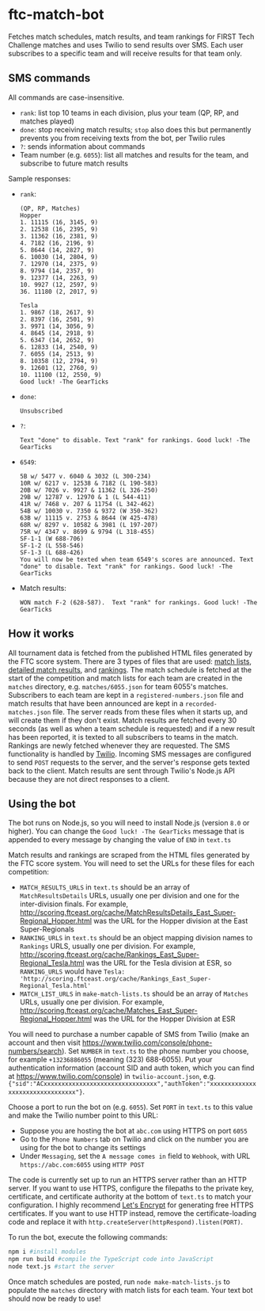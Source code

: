 # ftc-match-bot

Fetches match schedules, match results, and team rankings for FIRST Tech Challenge matches and uses Twilio to send results over SMS.
Each user subscribes to a specific team and will receive results for that team only.

## SMS commands
All commands are case-insensitive.
- `rank`: list top 10 teams in each division, plus your team (QP, RP, and matches played)
- `done`: stop receiving match results; `stop` also does this but permanently prevents you from receiving texts from the bot, per Twilio rules
- `?`: sends information about commands
- Team number (e.g. `6055`): list all matches and results for the team, and subscribe to future match results

Sample responses:
- `rank`:
	````
	(QP, RP, Matches)
	Hopper
	1. 11115 (16, 3145, 9)
	2. 12538 (16, 2395, 9)
	3. 11362 (16, 2381, 9)
	4. 7182 (16, 2196, 9)
	5. 8644 (14, 2827, 9)
	6. 10030 (14, 2804, 9)
	7. 12970 (14, 2375, 9)
	8. 9794 (14, 2357, 9)
	9. 12377 (14, 2263, 9)
	10. 9927 (12, 2597, 9)
	36. 11180 (2, 2017, 9)

	Tesla
	1. 9867 (18, 2617, 9)
	2. 8397 (16, 2501, 9)
	3. 9971 (14, 3056, 9)
	4. 8645 (14, 2918, 9)
	5. 6347 (14, 2652, 9)
	6. 12833 (14, 2540, 9)
	7. 6055 (14, 2513, 9)
	8. 10358 (12, 2794, 9)
	9. 12601 (12, 2760, 9)
	10. 11100 (12, 2550, 9)
	Good luck! -The GearTicks
	````
- `done`:
	````
	Unsubscribed
	````
- `?`:
	````
	Text "done" to disable. Text "rank" for rankings. Good luck! -The GearTicks
	````
- `6549`:
	````
	5B w/ 5477 v. 6040 & 3032 (L 300-234)
	10R w/ 6217 v. 12538 & 7182 (L 190-583)
	20B w/ 7026 v. 9927 & 11362 (L 326-250)
	29B w/ 12787 v. 12970 & 1 (L 544-411)
	41R w/ 7468 v. 207 & 11754 (L 342-462)
	54B w/ 10030 v. 7350 & 9372 (W 350-362)
	63B w/ 11115 v. 2753 & 8644 (W 425-478)
	68R w/ 8297 v. 10582 & 3981 (L 197-207)
	75R w/ 4347 v. 8699 & 9794 (L 318-455)
	SF-1-1 (W 688-706)
	SF-1-2 (L 558-546)
	SF-1-3 (L 688-426)
	You will now be texted when team 6549's scores are announced. Text "done" to disable. Text "rank" for rankings. Good luck! -The GearTicks
	````
- Match results:
	````
	WON match F-2 (628-587).  Text "rank" for rankings. Good luck! -The GearTicks
	````

## How it works
All tournament data is fetched from the published HTML files generated by the FTC score system.
There are 3 types of files that are used: [match lists](http://scoring.ftceast.org/cache/Matches_East_Super-Regional_Hopper.html), [detailed match results](http://scoring.ftceast.org/cache/MatchResultsDetails_East_Super-Regional_Hopper.html), and [rankings](http://scoring.ftceast.org/cache/Rankings_East_Super-Regional_Hopper.html).
The match schedule is fetched at the start of the competition and match lists for each team are created in the `matches` directory, e.g. `matches/6055.json` for team 6055's matches.
Subscribers to each team are kept in a `registered-numbers.json` file and match results that have been announced are kept in a `recorded-matches.json` file.
The server reads from these files when it starts up, and will create them if they don't exist.
Match results are fetched every 30 seconds (as well as when a team schedule is requested) and if a new result has been reported, it is texted to all subscribers to teams in the match.
Rankings are newly fetched whenever they are requested.
The SMS functionality is handled by [Twilio](https://www.twilio.com/).
Incoming SMS messages are configured to send `POST` requests to the server, and the server's response gets texted back to the client.
Match results are sent through Twilio's Node.js API because they are not direct responses to a client.

## Using the bot
The bot runs on Node.js, so you will need to install Node.js (version `8.0` or higher).
You can change the `Good luck! -The GearTicks` message that is appended to every message by changing the value of `END` in `text.ts`


Match results and rankings are scraped from the HTML files generated by the FTC score system.
You will need to set the URLs for these files for each competition:

- `MATCH_RESULTS_URLS` in `text.ts` should be an array of `MatchResultsDetails` URLs, usually one per division and one for the inter-division finals. For example, http://scoring.ftceast.org/cache/MatchResultsDetails_East_Super-Regional_Hopper.html was the URL for the Hopper division at the East Super-Regionals
- `RANKING_URLS` in `text.ts` should be an object mapping division names to `Rankings` URLS, usually one per division. For example, http://scoring.ftceast.org/cache/Rankings_East_Super-Regional_Tesla.html was the URL for the Tesla division at ESR, so `RANKING_URLS` would have `Tesla: 'http://scoring.ftceast.org/cache/Rankings_East_Super-Regional_Tesla.html'`
- `MATCH_LIST_URLS` in `make-match-lists.ts` should be an array of `Matches` URLs, usually one per division. For example, http://scoring.ftceast.org/cache/Matches_East_Super-Regional_Hopper.html was the URL for the Hopper Division at ESR

You will need to purchase a number capable of SMS from Twilio (make an account and then visit https://www.twilio.com/console/phone-numbers/search).
Set `NUMBER` in `text.ts` to the phone number you choose, for example `+13236886055` (meaning (323) 688-6055).
Put your authentication information (account SID and auth token, which you can find at https://www.twilio.com/console) in `twilio-account.json`, e.g. `{"sid":"ACxxxxxxxxxxxxxxxxxxxxxxxxxxxxxxxx","authToken":"xxxxxxxxxxxxxxxxxxxxxxxxxxxxxxxx"}`.

Choose a port to run the bot on (e.g. `6055`).
Set `PORT` in `text.ts` to this value and make the Twilio number point to this URL:

- Suppose you are hosting the bot at `abc.com` using HTTPS on port `6055`
- Go to the `Phone Numbers` tab on Twilio and click on the number you are using for the bot to change its settings
- Under `Messaging`, set the `A message comes in` field to `Webhook`, with URL `https://abc.com:6055` using `HTTP POST`

The code is currently set up to run an HTTPS server rather than an HTTP server.
If you want to use HTTPS, configure the filepaths to the private key, certificate, and certificate authority at the bottom of `text.ts` to match your configuration. I highly recommend [Let's Encrypt](https://letsencrypt.org/) for generating free HTTPS certificates.
If you want to use HTTP instead, remove the certificate-loading code and replace it with `http.createServer(httpRespond).listen(PORT)`.

To run the bot, execute the following commands:
````bash
npm i #install modules
npm run build #compile the TypeScript code into JavaScript
node text.js #start the server
````

Once match schedules are posted, run `node make-match-lists.js` to populate the `matches` directory with match lists for each team.
Your text bot should now be ready to use!